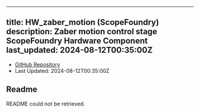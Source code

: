 
---
title: HW_zaber_motion (ScopeFoundry)
description: Zaber motion control stage ScopeFoundry Hardware Component
last_updated: 2024-08-12T00:35:00Z
---
- [GitHub Repository](https://github.com/ScopeFoundry/HW_zaber_motion)
- Last Updated: 2024-08-12T00:35:00Z
## Readme
README could not be retrieved.
